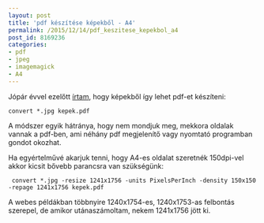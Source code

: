 ```yaml
---
layout: post
title: 'pdf készítése képekből - A4'
permalink: /2015/12/14/pdf_keszitese_kepekbol_a4
post_id: 8169236
categories: 
- pdf
- jpeg
- imagemagick
- A4
---
```


Jópár évvel ezelőtt 
[írtam](http://commandline.blog.hu/2010/03/23/pdf_keszitese_kepekbol), hogy képekből így lehet pdf-et készíteni:

```
convert *.jpg kepek.pdf
```

A módszer egyik hátránya, hogy nem mondjuk meg, mekkora oldalak vannak a pdf-ben, ami néhány pdf megjelenítő vagy nyomtató programban gondot okozhat.

Ha egyértelművé akarjuk tenni, hogy A4-es oldalat szeretnék 150dpi-vel akkor kicsit bővebb parancsra van szükségünk:

```
 convert *.jpg -resize 1241x1756 -units PixelsPerInch -density 150x150 -repage 1241x1756 kepek.pdf
```

A webes példákban többnyire 1240x1754-es, 1240x1753-as felbontás szerepel, de amikor utánaszámoltam, nekem 1241x1756 jött ki.

 
